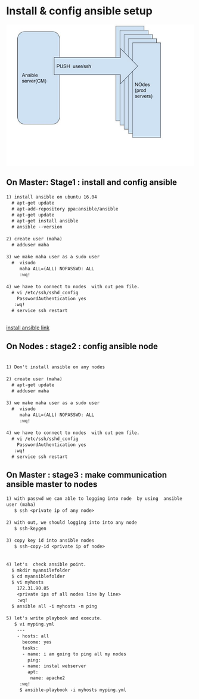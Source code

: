 # Install & config ansible setup

![install ansible ](images/installansible.jpg)

## On Master:  Stage1 : install and config ansible 

```
1) install ansible on ubuntu 16.04 
  # apt-get update
  # apt-add-repository ppa:ansible/ansible
  # apt-get update
  # apt-get install ansible
  # ansible --version

2) create user (maha)
  # adduser maha

3) we make maha user as a sudo user
  #  visudo
     maha ALL=(ALL) NOPASSWD: ALL
     :wq!

4) we have to connect to nodes  with out pem file.
  # vi /etc/ssh/sshd_config
    PasswordAuthentication yes
   :wq!
  # service ssh restart


```
[install ansible link](https://www.digitalocean.com/community/tutorials/how-to-install-and-configure-ansible-on-ubuntu-16-04)

## On Nodes : stage2 : config ansible node 
```

1) Don't install ansible on any nodes
  
2) create user (maha)
  # apt-get update
  # adduser maha

3) we make maha user as a sudo user
  #  visudo
     maha ALL=(ALL) NOPASSWD: ALL
     :wq!

4) we have to connect to nodes  with out pem file.
  # vi /etc/ssh/sshd_config
    PasswordAuthentication yes
   :wq!
  # service ssh restart

```
## On Master : stage3 : make communication  ansible master to nodes

```
1) with passwd we can able to logging into node  by using  ansible user (maha)
   $ ssh <private ip of any node>

2) with out, we should logging into into any node
   $ ssh-keygen

3) copy key id into ansible nodes
   $ ssh-copy-id <private ip of node>


4) let's  check ansible point.
  $ mkdir myansilefolder
  $ cd myansiblefolder
  $ vi myhosts
    172.31.90.85
    <private ips of all nodes line by line>
    :wq!
  $ ansible all -i myhosts -m ping

5) let's write playbook and execute.
   $ vi myping.yml
    ---
    - hosts: all
      become: yes
      tasks:
      - name: i am going to ping all my nodes
        ping:
      - name: instal webserver
        apt:
         name: apache2
     :wq!
     $ ansible-playbook -i myhosts myping.yml
     






```